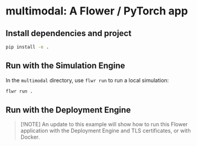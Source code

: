 # multimodal: A Flower / PyTorch app

## Install dependencies and project

```bash
pip install -e .
```

## Run with the Simulation Engine

In the `multimodal` directory, use `flwr run` to run a local simulation:

```bash
flwr run .
```

## Run with the Deployment Engine

> \[!NOTE\]
> An update to this example will show how to run this Flower application with the Deployment Engine and TLS certificates, or with Docker.
